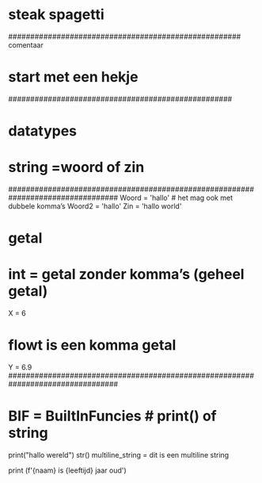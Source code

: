# steak spagetti
##################################################### comentaar
# start met een hekje 
###################################################
# datatypes
# string =woord of zin
#################################################################################
Woord = 'hallo' # het mag ook met dubbele komma’s
Woord2 = 'hallo'
Zin = 'hallo world'

# getal
# int = getal zonder komma’s (geheel getal)
X = 6 
# flowt is een komma getal 
Y = 6.9
#################################################################################
# BIF = BuiltInFuncies  # print() of string 

print("hallo wereld")
str()
 multiline_string =
 dit is een multiline string


print (f'{naam} is {leeftijd} jaar oud')